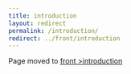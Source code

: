 ```yaml
---
title: introduction
layout: redirect
permalink: /introduction/
redirect: ../front/introduction
---
```


Page moved to [front >introduction](/front/introduction)

